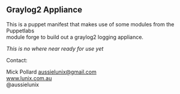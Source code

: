 ## Graylog2 Appliance

This is a puppet manifest that makes use of some modules from the Puppetlabs  
module forge to build out a graylog2 logging appliance.  

*This is no where near ready for use yet*


Contact:  

Mick Pollard <aussielunix@gmail.com>  
www.lunix.com.au  
@aussielunix  
